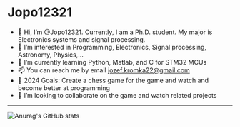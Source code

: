 # Jopo12321
- 👋 Hi, I’m @Jopo12321. Currently, I am a Ph.D. student. My major is Electronics systems and signal processing. 
- 👀 I’m interested in Programming, Electronics, Signal processing, Astronomy, Physics,...
- 🌱 I’m currently learning Python, Matlab, and C for STM32 MCUs
- 📫 You can reach me by email jozef.kromka22@gmail.com
- 🥅 2024 Goals: Create a chess game for the game and watch and become better at programming
- 💞️ I’m looking to collaborate on the game and watch related projects

---

![Anurag's GitHub stats](https://github-readme-stats.vercel.app/api?username=Jopo12321&count_private=true&show_icons=true&theme=dark)

<!---
Jopo12321/Jopo12321 is a ✨ special ✨ repository because its `README.md` (this file) appears on your GitHub profile.
You can click the Preview link to take a look at your changes.
--->
<!---
- 💞️ I’m looking to collaborate on ...
---> 
